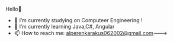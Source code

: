Hello👋
<ul>
  <li>🔭 I’m currently studying on Computeer Engineering !</li>
  <li>🌱 I’m currently learning Java,C#, Angular</li>
  <li>📫 How to reach me: <a href='alperenkarakus062002@gmail.com'>alperenkarakus062002@gmail.com</a>---></li>
</ul>



<!---
m-alperen-karakus/m-alperen-karakus is a ✨ special ✨ repository because its `README.md` (this file) appears on your GitHub profile.
You can click the Preview link to take a look at your changes.
--->
